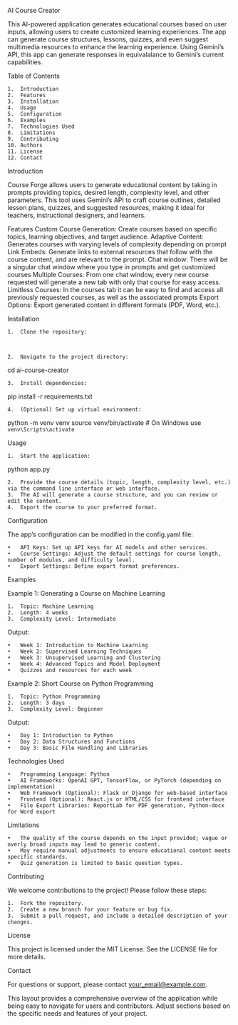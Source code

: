 AI Course Creator

This AI-powered application generates educational courses based on user inputs, allowing users to create customized learning experiences. The app can generate course structures, lessons, quizzes, and even suggest multimedia resources to enhance the learning experience. Using Gemini’s API, this app can generate responses in equivalalance to Gemini’s current capabilities.


Table of Contents

	1.	Introduction
	2.	Features
	3.	Installation
	4.	Usage
	5.	Configuration
	6.	Examples
	7.	Technologies Used
	8.	Limitations
	9.	Contributing
	10.	Authors
	11.	License
	12.	Contact

Introduction

Course Forge allows users to generate educational content by taking in prompts providing topics, desired length, complexity level, and other parameters. This tool uses Gemini’s API to craft course outlines, detailed lesson plans, quizzes, and suggested resources, making it ideal for teachers, instructional designers, and learners.

Features
Custom Course Generation: Create courses based on specific topics, learning objectives, and target audience.
Adaptive Content: Generates courses with varying levels of complexity depending on prompt
Link Embeds: Generate links to external resources that follow with the course content, and are relevant to the prompt. 
Chat window: There will be a singular chat window where you type in prompts and get customized courses
Multiple Courses: From one chat window, every new course requested will generate a new tab with only that course for easy access.
Limitless Courses: In the courses tab it can be easy to find and access all previously requested courses, as well as the associated prompts
Export Options: Export generated content in different formats (PDF, Word, etc.).

Installation

	1.	Clone the repository:



	2.	Navigate to the project directory:

cd ai-course-creator


	3.	Install dependencies:

pip install -r requirements.txt


	4.	(Optional) Set up virtual environment:

python -m venv venv
source venv/bin/activate  # On Windows use `venv\Scripts\activate`



Usage

	1.	Start the application:

python app.py


	2.	Provide the course details (topic, length, complexity level, etc.) via the command line interface or web interface.
	3.	The AI will generate a course structure, and you can review or edit the content.
	4.	Export the course to your preferred format.

Configuration

The app’s configuration can be modified in the config.yaml file:

	•	API Keys: Set up API keys for AI models and other services.
	•	Course Settings: Adjust the default settings for course length, number of modules, and difficulty level.
	•	Export Settings: Define export format preferences.

Examples

Example 1: Generating a Course on Machine Learning

	1.	Topic: Machine Learning
	2.	Length: 4 weeks
	3.	Complexity Level: Intermediate

Output:

	•	Week 1: Introduction to Machine Learning
	•	Week 2: Supervised Learning Techniques
	•	Week 3: Unsupervised Learning and Clustering
	•	Week 4: Advanced Topics and Model Deployment
	•	Quizzes and resources for each week

Example 2: Short Course on Python Programming

	1.	Topic: Python Programming
	2.	Length: 3 days
	3.	Complexity Level: Beginner

Output:

	•	Day 1: Introduction to Python
	•	Day 2: Data Structures and Functions
	•	Day 3: Basic File Handling and Libraries

Technologies Used

	•	Programming Language: Python
	•	AI Frameworks: OpenAI GPT, TensorFlow, or PyTorch (depending on implementation)
	•	Web Framework (Optional): Flask or Django for web-based interface
	•	Frontend (Optional): React.js or HTML/CSS for frontend interface
	•	File Export Libraries: ReportLab for PDF generation, Python-docx for Word export

Limitations

	•	The quality of the course depends on the input provided; vague or overly broad inputs may lead to generic content.
	•	May require manual adjustments to ensure educational content meets specific standards.
	•	Quiz generation is limited to basic question types.

Contributing

We welcome contributions to the project! Please follow these steps:

	1.	Fork the repository.
	2.	Create a new branch for your feature or bug fix.
	3.	Submit a pull request, and include a detailed description of your changes.

License

This project is licensed under the MIT License. See the LICENSE file for more details.

Contact

For questions or support, please contact your_email@example.com.

This layout provides a comprehensive overview of the application while being easy to navigate for users and contributors. Adjust sections based on the specific needs and features of your project.
